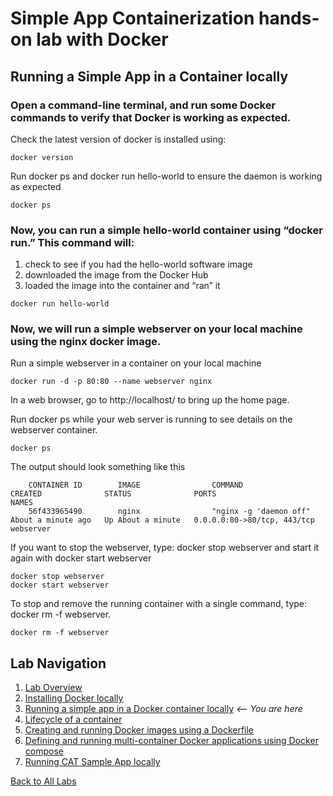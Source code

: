 # Simple App Containerization hands-on lab with Docker 
## Running a Simple App in a Container locally

### Open a command-line terminal, and run some Docker commands to verify that Docker is working as expected. 

Check the latest version of docker is installed using:
```
docker version
```

Run docker ps and docker run hello-world to ensure the daemon is working as expected
```
docker ps
```

### Now, you can run a simple hello-world container using “docker run.” This command will:
1. check to see if you had the hello-world software image
1. downloaded the image from the Docker Hub
1. loaded the image into the container and “ran” it
```
docker run hello-world
```

### Now, we will run a simple webserver on your local machine using the nginx docker image. 

Run a simple webserver in a container on your local machine
```
docker run -d -p 80:80 --name webserver nginx
```

In a web browser, go to http://localhost/ to bring up the home page. 

Run docker ps while your web server is running to see details on the webserver container.
```
docker ps 
```

The output should look something like this
```
    CONTAINER ID        IMAGE                COMMAND                  CREATED              STATUS              PORTS                         NAMES
    56f433965490        nginx                "nginx -g 'daemon off"   About a minute ago   Up About a minute   0.0.0.0:80->80/tcp, 443/tcp   webserver
```

If you want to stop the webserver, type: docker stop webserver and start it again with docker start webserver
```
docker stop webserver
docker start webserver
```

To stop and remove the running container with a single command, type: docker rm -f webserver.
```
docker rm -f webserver
```

## Lab Navigation
1. [Lab Overview](./index.html)
1. [Installing Docker locally](./step01.html)
1. [Running a simple app in a Docker container locally](./step02.html) *<-- You are here*
1. [Lifecycle of a container](./step03.html)
1. [Creating and running Docker images using a Dockerfile](./step04.html)
1. [Defining and running multi-container Docker applications using Docker compose](./step05.html)
1. [Running CAT Sample App locally](./step06.html)

[Back to All Labs](../../index.html)